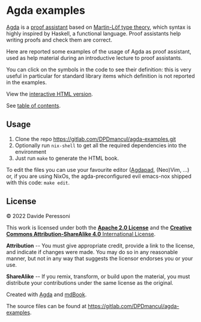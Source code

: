 <!-- ANCHOR: header -->

# Agda examples

[Agda](https://wiki.portal.chalmers.se/agda) is a [proof assistant](https://en.wikipedia.org/wiki/Proof_assistant) based on [Martin-Löf type theory](https://en.wikipedia.org/wiki/Intuitionistic_type_theory), which syntax is highly inspired by Haskell, a functional language. Proof assistants help writing proofs and check them are correct.

Here are reported some examples of the usage of Agda as proof assistant, used as help material during an introductive lecture to proof assistants.

You can click on the symbols in the code to see their definition: this is very useful in particular for standard library items which definition is not reported in the examples.

<!-- View [video of the lecture (in italian)](TODO). -->

<!-- ANCHOR_END: header -->

View the [interactive HTML version](https://dpdmancul.gitlab.io/agda-examples).

See [table of contents](./src/SUMMARY.md).

<!-- ANCHOR: content -->

## Usage

1. Clone the repo <https://gitlab.com/DPDmancul/agda-examples.git>
2. Optionally run `nix-shell` to get all the required dependencies into the environment
3. Just run `make` to generate the HTML book.

To edit the files you can use your favourite editor ([Agdapad](https://agdapad.quasicoherent.io/), (Neo)Vim, ...) or, if you are using NixOs, the agda-preconfigured evil emacs-nox shipped with this code: `make edit`.


## License

© 2022 Davide Peressoni

This work is licensed under both the
[**Apache 2.0 License**](https://www.apache.org/licenses/LICENSE-2.0)
and the
[**Creative Commons Attribution-ShareAlike 
4.0** International License](http://creativecommons.org/licenses/by-sa/4.0/).

**Attribution** -- You must give appropriate credit, provide a link to the
license, and indicate if changes were made. You may do so in any reasonable
manner, but not in any way that suggests the licensor endorses you or your use.

**ShareAlike** -- If you remix, transform, or build upon the material, you must
distribute your contributions under the same license as the original.

Created with [Agda](https://wiki.portal.chalmers.se/agda)
and [mdBook](https://rust-lang.github.io/mdBook).

The source files can be found at 
<https://gitlab.com/DPDmancul/agda-examples>.

<!-- ANCHOR_END: content -->

